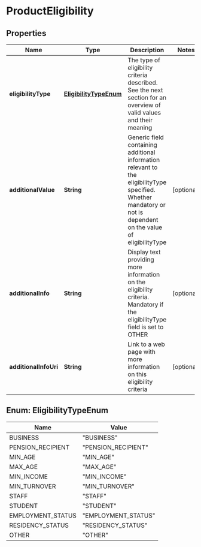 # ProductEligibility

## Properties
Name | Type | Description | Notes
------------ | ------------- | ------------- | -------------
**eligibilityType** | [**EligibilityTypeEnum**](#EligibilityTypeEnum) | The type of eligibility criteria described.  See the next section for an overview of valid values and their meaning | 
**additionalValue** | **String** | Generic field containing additional information relevant to the eligibilityType specified.  Whether mandatory or not is dependent on the value of eligibilityType |  [optional]
**additionalInfo** | **String** | Display text providing more information on the eligibility criteria. Mandatory if the eligibilityType field is set to OTHER |  [optional]
**additionalInfoUri** | **String** | Link to a web page with more information on this eligibility criteria |  [optional]

<a name="EligibilityTypeEnum"></a>
## Enum: EligibilityTypeEnum
Name | Value
---- | -----
BUSINESS | &quot;BUSINESS&quot;
PENSION_RECIPIENT | &quot;PENSION_RECIPIENT&quot;
MIN_AGE | &quot;MIN_AGE&quot;
MAX_AGE | &quot;MAX_AGE&quot;
MIN_INCOME | &quot;MIN_INCOME&quot;
MIN_TURNOVER | &quot;MIN_TURNOVER&quot;
STAFF | &quot;STAFF&quot;
STUDENT | &quot;STUDENT&quot;
EMPLOYMENT_STATUS | &quot;EMPLOYMENT_STATUS&quot;
RESIDENCY_STATUS | &quot;RESIDENCY_STATUS&quot;
OTHER | &quot;OTHER&quot;
